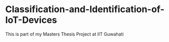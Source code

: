 # Classification-and-Identification-of-IoT-Devices
This is part of my Masters Thesis Project at IIT Guwahati
